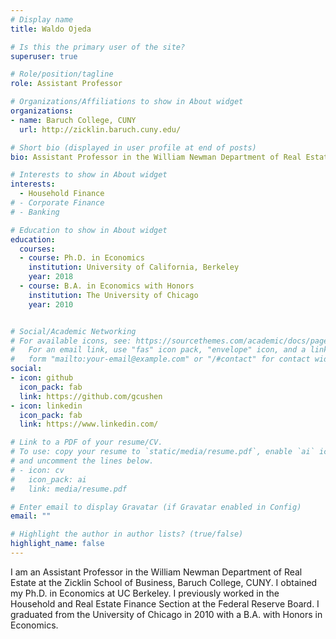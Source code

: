 ```yaml
---
# Display name
title: Waldo Ojeda

# Is this the primary user of the site?
superuser: true

# Role/position/tagline
role: Assistant Professor

# Organizations/Affiliations to show in About widget
organizations:
- name: Baruch College, CUNY
  url: http://zicklin.baruch.cuny.edu/

# Short bio (displayed in user profile at end of posts)
bio: Assistant Professor in the William Newman Department of Real Estate at the Zicklin School of Business, Baruch College, CUNY

# Interests to show in About widget
interests:
  - Household Finance
# - Corporate Finance
# - Banking

# Education to show in About widget
education:
  courses:
  - course: Ph.D. in Economics
    institution: University of California, Berkeley
    year: 2018
  - course: B.A. in Economics with Honors
    institution: The University of Chicago
    year: 2010 


# Social/Academic Networking
# For available icons, see: https://sourcethemes.com/academic/docs/page-builder/#icons
#   For an email link, use "fas" icon pack, "envelope" icon, and a link in the
#   form "mailto:your-email@example.com" or "/#contact" for contact widget.
social:
- icon: github
  icon_pack: fab
  link: https://github.com/gcushen
- icon: linkedin
  icon_pack: fab
  link: https://www.linkedin.com/

# Link to a PDF of your resume/CV.
# To use: copy your resume to `static/media/resume.pdf`, enable `ai` icons in `params.toml`, 
# and uncomment the lines below.
# - icon: cv
#   icon_pack: ai
#   link: media/resume.pdf

# Enter email to display Gravatar (if Gravatar enabled in Config)
email: ""

# Highlight the author in author lists? (true/false)
highlight_name: false
---
```


I am an Assistant Professor in the William Newman Department of Real Estate at the Zicklin School of Business, Baruch College, CUNY. I obtained my Ph.D. in Economics at UC Berkeley. I previously worked in the Household and Real Estate Finance Section at the Federal Reserve Board. I graduated from the University of Chicago in 2010 with a B.A. with Honors in Economics.